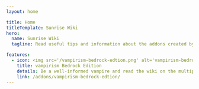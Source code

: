 ```yaml
---
layout: home

title: Home
titleTemplate: Sunrise Wiki
hero:
  name: Sunrise Wiki
  tagline: Read useful tips and information about the addons created by Sunrise Studios.

features:
  - icon: <img src='/vampirism-bedrock-edtion.png' alt='vampirism-bedrock-edtion.png'>
    title: vampirism Bedrock Edition
    details: Be a well-informed vampire and read the wiki on the multiplatform version of Vampirism.
    link: /addons/vampirism-bedrock-edtion/
---
```

